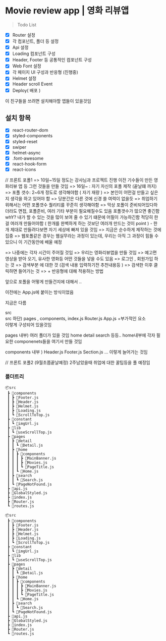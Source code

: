 # Movie review app | 영화 리뷰앱

> Todo List

- [x] Router 설정
- [x] 각 컴포넌트, 폴더 등 설정
- [x] Api 설정
- [x] Loading 컴포넌트 구성
- [x] Header, Footer 등 공통적인 컴포넌트 구성
- [x] Web Font 설정
- [x] 각 페이지 UI 구성과 반응형 (진행중)
- [x] Helmet 설정
- [x] Header scroll Event
- [x] Deploy( 배포 )

이 친구들을 쓰려면 설치해야할 앱들이 있을것임

## 설치 항목

- [x] react-router-dom
- [x] styled-components
- [x] styled-reset
- [x] swiper
- [x] helmet-async
- [x] .font-awesome
- [x] react-hook-form
- [x] react-icons

// 프론트 포폴1
=> 10일~15일 정도는 강사님과 프로젝트 진행
이전 기수들이 만든 영화리뷰 앱 등 그런 것들을 만들 것임
=> 16일~ : 자기 자신의 포폴 제작 (끝날떄 까지)
=> 포폴 갯수: 2~6개 정도로 생각해야함 ( 자기 재량 )
=> 본인이 어떤걸 만들고 싶은지 생각을 하고 있어야 함
=> 당분간은 다른 것에 신경 쓸 여력이 없을듯
=> 취업하기 위해서는 어떤 포폴갯수 퀄리티를 꾸준히 생각해야함
=> 막상 포폴이 준비되어있다하더라도 면접, 포폴준비, 여러 기타 부분이 필요해질수도 있음
포폴갯수가 많으면 좋긴함 whY? 내가 할 수 있는 것을 많이 보여 줄 수 있기 떄문에 어필이 가능하긴함
적당히 한걸 여러개 만들어야함 ( 한개를 완벽하게 하는 것보단 여러개 만드는 것이 point ) - 한개 제대로 만들려다보면 자기 세상에 빠져 있을 것임
=> 지금은 순수하게 제작하는 것에 집중
=> 웹포폴같은 경우는 웹실무라는 과정이 있는데, 우리는 아직 그 과정이 힘들 수 있으니 이 기간동안에 배울 예정

=> 나중에는 각자 시간이 주어질 것임
=> 우리는 영화리뷰앱을 만들 것임
=> 예고편 영상을 받아 오기, 유사한 영화등 어떤 것들을 넣을 수도 있음
=> 로그인 , 회원가입 하는 것
=> 검색부분 에 대한 것 (검색 내용 입력하기전 추천내용등 )
=> 검색한 이후 클릭하면 들어가는 것
=> + 반응형에 대해 적용하는 방법

앞으로 포폴을 어떻게 만들건지에 대해서 ..

이전에는 App.js에 붙이는 방식이었음

지금은 다름

src  
src 하단) pages , components, index.js Router.js App.js +부가적인 요소  
이렇게 구성되어 있을것임

pages 내부) 여러 폴더가 있을 것임 home detail search 등등.. home내부에 각자 필요한 componenets들을 여기서 만들 것임

components 내부 ) Header.js Footer.js Section.js ... 이렇게 늘어가는 것임

// 프론트 포폴2 (9월초쯤끝날예정)
2주남았을때 취업에 대한 꿀팁등을 풀 예정임

<h3>폴더트리</h3
         
``` 
📦src
 ┣ 📂components
 ┃ ┣ 📜Footer.js
 ┃ ┣ 📜Header.js
 ┃ ┣ 📜Helmet.js
 ┃ ┣ 📜Loading.js
 ┃ ┗ 📜ScrollToTop.js
 ┣ 📂constant
 ┃ ┗ 📜imgUrl.js
 ┣ 📂lib
 ┃ ┗ 📜useScrollTop.js
 ┣ 📂pages
 ┃ ┣ 📂detail
 ┃ ┃ ┗ 📜Detail.js
 ┃ ┣ 📂home
 ┃ ┃ ┣ 📂components
 ┃ ┃ ┃ ┣ 📜MainBanner.js
 ┃ ┃ ┃ ┣ 📜Movies.js
 ┃ ┃ ┃ ┗ 📜PageTitle.js
 ┃ ┃ ┗ 📜Home.js
 ┃ ┣ 📂search
 ┃ ┃ ┗ 📜Search.js
 ┃ ┗ 📜PageNotFound.js
 ┣ 📜api.js
 ┣ 📜GlobalStyled.js
 ┣ 📜index.js
 ┣ 📜Router.js
 ┗ 📜routes.js

```

```
📦src
 ┣ 📂components
 ┃ ┣ 📜Footer.js
 ┃ ┣ 📜Header.js
 ┃ ┣ 📜Helmet.js
 ┃ ┣ 📜Loading.js
 ┃ ┗ 📜ScrollToTop.js
 ┣ 📂constant
 ┃ ┗ 📜imgUrl.js
 ┣ 📂lib
 ┃ ┗ 📜useScrollTop.js
 ┣ 📂pages
 ┃ ┣ 📂detail
 ┃ ┃ ┗ 📜Detail.js
 ┃ ┣ 📂home
 ┃ ┃ ┣ 📂components
 ┃ ┃ ┃ ┣ 📜MainBanner.js
 ┃ ┃ ┃ ┣ 📜Movies.js
 ┃ ┃ ┃ ┗ 📜PageTitle.js
 ┃ ┃ ┗ 📜Home.js
 ┃ ┣ 📂search
 ┃ ┃ ┗ 📜Search.js
 ┃ ┗ 📜PageNotFound.js
 ┣ 📜api.js
 ┣ 📜GlobalStyled.js
 ┣ 📜index.js
 ┣ 📜Router.js
 ┗ 📜routes.js
```
```
